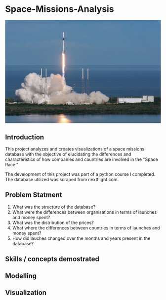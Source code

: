 # Space-Missions-Analysis

![](introduction-photo.jpg)

## Introduction
This project analyzes and creates visualizations of a space missions database with the objective of elucidating the differences and characteristics of how companies and countries are involved in the "Space Race."

The development of this project was part of a python course I completed. The database utilized was scraped from nextflight.com.


## Problem Statment
1. What was the structure of the database?
2. What were the differences between organisations in terms of launches and money spent?
3. What was the distribution of the prices?
4. What where the differences between countries in terms of launches and money spent?
5. How did lauches changed over the months and years present in the database?

## Skills / concepts demostrated

## Modelling

## Visualization

